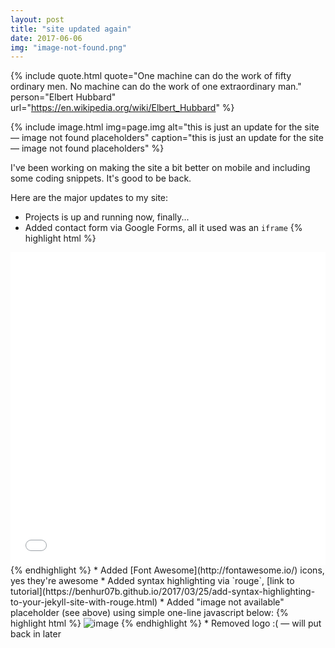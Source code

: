 ```yaml
---
layout: post
title: "site updated again"
date: 2017-06-06
img: "image-not-found.png"
---
```


{% include quote.html
    quote="One machine can do the work of fifty ordinary men.  No machine can do the work of one extraordinary man."
    person="Elbert Hubbard"
    url="https://en.wikipedia.org/wiki/Elbert_Hubbard" %}

{% include image.html
    img=page.img
    alt="this is just an update for the site &mdash; image not found placeholders"
    caption="this is just an update for the site &mdash; image not found placeholders" %}


I've been working on making the site a bit better on mobile and including some coding snippets. It's good to be back.


Here are the major updates to my site:
* Projects is up and running now, finally...
* Added contact form via Google Forms, all it used was an `iframe`
{% highlight html %}
<iframe src="link_to_form" width="100%" height="500" frameborder="0" marginheight="0" marginwidth="0">Loading...</iframe>
{% endhighlight %}
* Added [Font Awesome](http://fontawesome.io/) icons, yes they're awesome
* Added syntax highlighting via `rouge`, [link to tutorial](https://benhur07b.github.io/2017/03/25/add-syntax-highlighting-to-your-jekyll-site-with-rouge.html)
* Added "image not available" placeholder (see above) using simple one-line javascript below:
{% highlight html %}
<img src="/assets/img/image.png" alt="image" onerror="this.onerror=null; this.src='/assets/img/image-not-found.png';"/>
{% endhighlight %}
* Removed logo :( &mdash; will put back in later
